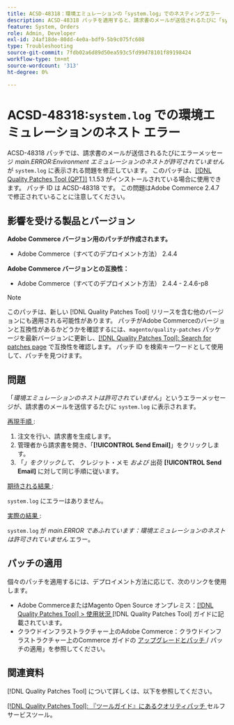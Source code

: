 ```yaml
---
title: ACSD-48318：環境エミュレーションの「system.log」でのネスティングエラー
description: ACSD-48318 パッチを適用すると、請求書のメールが送信されるたびに「system.log」に「main.ERROR:Environment emulation nesting is not allowed*」というエラーメッセージが表示されるAdobe Commerceの問題が修正されます。
feature: System, Orders
role: Admin, Developer
exl-id: 24af18de-80dd-4e0a-bdf9-5b9c075fc608
type: Troubleshooting
source-git-commit: 7fdb02a6d89d50ea593c5fd99d78101f89198424
workflow-type: tm+mt
source-wordcount: '313'
ht-degree: 0%

---
```


# ACSD-48318:`system.log` での環境エミュレーションのネスト エラー

ACSD-48318 パッチでは、請求書のメールが送信されるたびにエラーメッセージ *main.ERROR:Environment エミュレーションのネストが許可されていません* が `system.log` に表示される問題を修正しています。 このパッチは、[[!DNL Quality Patches Tool (QPT)]](/help/tools/quality-patches-tool/quality-patches-tool-to-self-serve-quality-patches.md) 1.1.53 がインストールされている場合に使用できます。 パッチ ID は ACSD-48318 です。 この問題はAdobe Commerce 2.4.7 で修正されていることに注意してください。

## 影響を受ける製品とバージョン

**Adobe Commerce バージョン用のパッチが作成されます。**

* Adobe Commerce（すべてのデプロイメント方法） 2.4.4

**Adobe Commerce バージョンとの互換性：**

* Adobe Commerce（すべてのデプロイメント方法） 2.4.4 - 2.4.6-p8

>[!NOTE]
>
>このパッチは、新しい [!DNL Quality Patches Tool] リリースを含む他のバージョンにも適用される可能性があります。 パッチがAdobe Commerceのバージョンと互換性があるかどうかを確認するには、`magento/quality-patches` パッケージを最新バージョンに更新し、[[!DNL Quality Patches Tool]: Search for patches page](https://experienceleague.adobe.com/tools/commerce-quality-patches/index.html) で互換性を確認します。 パッチ ID を検索キーワードとして使用して、パッチを見つけます。

## 問題

「*環境エミュレーションのネストは許可されていません*」というエラーメッセージが、請求書のメールを送信するたびに `system.log` に表示されます。

<u> 再現手順 </u>:

1. 注文を行い、請求書を生成します。
1. 管理者から請求書を開き、「**[!UICONTROL Send Email]**」をクリックします。
1. 「*」をクリックして、* クレジット・メモ *および* 出荷 **[!UICONTROL Send Email]** に対して同じ手順に従います。

<u> 期待される結果 </u>:

`system.log` にエラーはありません。

<u> 実際の結果 </u>:

`system.log` が *main.ERROR であふれています：環境エミュレーションのネストは許可されていません* エラー。

## パッチの適用

個々のパッチを適用するには、デプロイメント方法に応じて、次のリンクを使用します。

* Adobe CommerceまたはMagento Open Source オンプレミス：[[!DNL Quality Patches Tool] > 使用状況 ](/help/tools/quality-patches-tool/usage.md)[!DNL Quality Patches Tool] ガイドに記載されています。
* クラウドインフラストラクチャー上のAdobe Commerce：クラウドインフラストラクチャー上のCommerce ガイドの [ アップグレードとパッチ ](https://experienceleague.adobe.com/docs/commerce-cloud-service/user-guide/develop/upgrade/apply-patches.html)/ パッチの適用」を参照してください。

## 関連資料

[!DNL Quality Patches Tool] について詳しくは、以下を参照してください。

[[!DNL Quality Patches Tool]: 『ツールガイド』にあるクオリティパッチ ](/help/tools/quality-patches-tool/quality-patches-tool-to-self-serve-quality-patches.md) セルフサービスツール。
